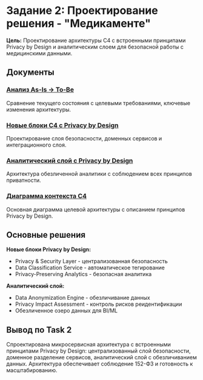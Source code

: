 # Задание 2: Проектирование решения - "Медикаменте"

**Цель:** Проектирование архитектуры C4 с встроенными принципами Privacy by Design и аналитическим слоем для безопасной работы с медицинскими данными.

## Документы

### [Анализ As-Is → To-Be](./as_is_to_be_analysis.md)
Сравнение текущего состояния с целевыми требованиями, ключевые изменения архитектуры.

### [Новые блоки C4 с Privacy by Design](./c4_privacy_blocks.md)  
Проектирование слоя безопасности, доменных сервисов и интеграционного слоя.

### [Аналитический слой с Privacy by Design](./analytics_privacy_layer.md)
Архитектура обезличенной аналитики с соблюдением всех принципов приватности.

### [Диаграмма контекста C4](./c4_target_architecture.md)
Основная диаграмма целевой архитектуры с описанием принципов Privacy by Design.

## Основные решения

**Новые блоки Privacy by Design:**
- Privacy & Security Layer - централизованная безопасность
- Data Classification Service - автоматическое тегирование
- Privacy-Preserving Analytics - безопасная аналитика

**Аналитический слой:**
- Data Anonymization Engine - обезличивание данных
- Privacy Impact Assessment - контроль рисков реидентификации
- Обезличенное озеро данных для BI/ML

## Вывод по Task 2

Спроектирована микросервисная архитектура с встроенными принципами Privacy by Design: централизованный слой безопасности, доменное разделение сервисов, аналитический слой с обезличиванием данных. Архитектура обеспечивает соблюдение 152-ФЗ и готовность к масштабированию.
